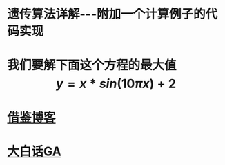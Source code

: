 # 遗传算法详解---附加一个计算例子的代码实现

# 我们要解下面这个方程的最大值 $$y=x*sin(10\pi x)+2$$
# [借鉴博客](http://czrzchao.com/simpleGaByPython)
# [大白话GA](https://blog.csdn.net/hiudawn/article/details/80144221)